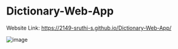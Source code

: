 # Dictionary-Web-App

Website Link: https://2149-sruthi-s.github.io/Dictionary-Web-App/


![image](https://github.com/2149-SRUTHI-S/Dictionary-Web-App/assets/129876043/7a403304-76f3-4e20-9954-97018641b2d7)
